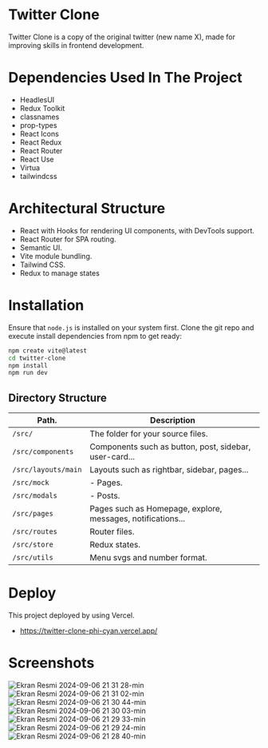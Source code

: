 # Twitter Clone

Twitter Clone is a copy of the original twitter (new name X), made for improving skills in frontend development.

# Dependencies Used In The Project
- HeadlesUI
- Redux Toolkit
- classnames
- prop-types
- React Icons
- React Redux
- React Router
- React Use
- Virtua
- tailwindcss

# Architectural Structure
- React with Hooks for rendering UI components, with DevTools support.
- React Router for SPA routing.
- Semantic UI.
- Vite module bundling.
- Tailwind CSS.
- Redux to manage states

# Installation
Ensure that `node.js` is installed on your system first.
Clone the git repo and execute install dependencies from npm to get ready:

```sh
npm create vite@latest
cd twitter-clone
npm install
npm run dev
```

## Directory Structure

| Path.                                           | Description                                                     |
|-------------------------------------------------|-----------------------------------------------------------------|
| `/src/`                                         | The folder for your source files.                                |
| `/src/components`                              |  Components such as button, post, sidebar, user-card...                    |
| `/src/layouts/main`                             |  Layouts such as rightbar, sidebar, pages...                                        |
| `/src/mock`                               | - Pages.                                                         |
| `/src/modals`                     | - Posts.                                       |
| `/src/pages`                               | Pages such as Homepage, explore, messages, notifications...          |
| `/src/routes`                               | Router files.                                                 |
| `/src/store`                                      | Redux states.        |
| `/src/utils`                                      | Menu svgs and number format.        |

# Deploy
This project deployed by using Vercel.

- https://twitter-clone-phi-cyan.vercel.app/

# Screenshots

![Ekran Resmi 2024-09-06 21 31 28-min](https://github.com/user-attachments/assets/0b3a23e8-fb69-4be6-8f65-f2b17a4f008f)
![Ekran Resmi 2024-09-06 21 31 02-min](https://github.com/user-attachments/assets/a09357a5-8922-42a6-be7b-66aab8a3ed59)
![Ekran Resmi 2024-09-06 21 30 44-min](https://github.com/user-attachments/assets/9127397a-247c-4ace-bfcb-c85b4cfdd32e)
![Ekran Resmi 2024-09-06 21 30 03-min](https://github.com/user-attachments/assets/ef6d8b67-0b6c-4565-ab32-29d476cc1eec)
![Ekran Resmi 2024-09-06 21 29 33-min](https://github.com/user-attachments/assets/9df379c5-0961-4b6c-920d-5f67d587484e)
![Ekran Resmi 2024-09-06 21 29 24-min](https://github.com/user-attachments/assets/9d4f5a66-d75f-42cd-96a1-4c9887b673ee)
![Ekran Resmi 2024-09-06 21 28 40-min](https://github.com/user-attachments/assets/ab55b1ba-fcfc-47d2-a742-0b5ed6da0efe)











